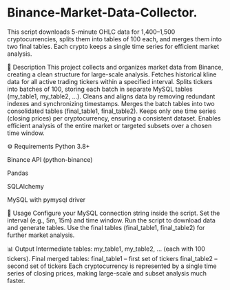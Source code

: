 # Binance-Market-Data-Collector.
This script downloads 5-minute OHLC data for 1,400–1,500 cryptocurrencies, splits them into tables of 100 each, and merges them into two final tables. Each crypto keeps a single time series for efficient market analysis.


📌 Description
This project collects and organizes market data from Binance, creating a clean structure for large-scale analysis.
Fetches historical kline data for all active trading tickers within a specified interval.
Splits tickers into batches of 100, storing each batch in separate MySQL tables (my_table1, my_table2, …).
Cleans and aligns data by removing redundant indexes and synchronizing timestamps.
Merges the batch tables into two consolidated tables (final_table1, final_table2).
Keeps only one time series (closing prices) per cryptocurrency, ensuring a consistent dataset.
Enables efficient analysis of the entire market or targeted subsets over a chosen time window.

⚙️ Requirements
Python 3.8+

Binance API (python-binance)

Pandas

SQLAlchemy

MySQL with pymysql driver

🚀 Usage
Configure your MySQL connection string inside the script.
Set the interval (e.g., 5m, 15m) and time window.
Run the script to download data and generate tables.
Use the final tables (final_table1, final_table2) for further market analysis.

📊 Output
Intermediate tables: my_table1, my_table2, … (each with 100 tickers).
Final merged tables:
final_table1 – first set of tickers
final_table2 – second set of tickers
Each cryptocurrency is represented by a single time series of closing prices, making large-scale and subset analysis much faster.

